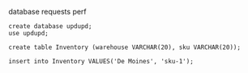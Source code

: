 
database requests perf

```
create database updupd;
use updupd;

create table Inventory (warehouse VARCHAR(20), sku VARCHAR(20));

insert into Inventory VALUES('De Moines', 'sku-1');
```
